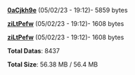 [**0aCjkh9e**](/data/0aCjkh9e.txt) (05/02/23 - 19:12)- 5859 bytes

[**ziLtPefw**](/data/ziLtPefw.txt) (05/02/23 - 19:12)- 1608 bytes

[**ziLtPefw**](/data/ziLtPefw.txt) (05/02/23 - 19:12)- 1608 bytes

**Total Datas**: 8437

**Total Size**: 56.38 MB / 56.4 MB